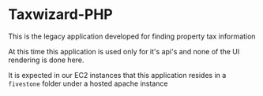# Taxwizard-PHP
This is the legacy application developed for finding property tax information

At this time this application is used only for it's api's and none of the UI rendering is done here.

It is expected in our EC2 instances that this application resides in a `fivestone` folder under a hosted apache instance
